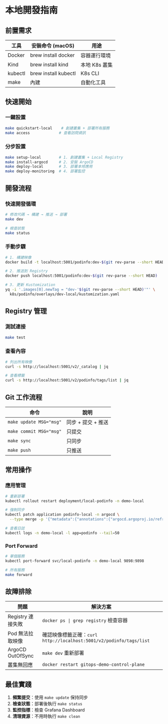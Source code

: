 # 本地開發指南

## 前置需求

| 工具 | 安裝命令 (macOS) | 用途 |
|------|-----------------|------|
| Docker | brew install docker | 容器運行環境 |
| Kind | brew install kind | 本地 K8s 叢集 |
| kubectl | brew install kubectl | K8s CLI |
| make | 內建 | 自動化工具 |

## 快速開始

### 一鍵設置
```bash
make quickstart-local    # 創建叢集 + 部署所有服務
make access             # 查看訪問資訊
```

### 分步設置
```bash
make setup-local        # 1. 創建叢集 + Local Registry
make install-argocd     # 2. 安裝 ArgoCD
make deploy-local       # 3. 部署本地應用
make deploy-monitoring  # 4. 部署監控
```

## 開發流程

### 快速開發循環
```bash
# 修改代碼 → 構建 → 推送 → 部署
make dev

# 檢查狀態
make status
```

### 手動步驟
```bash
# 1. 構建映像
docker build -t localhost:5001/podinfo:dev-$(git rev-parse --short HEAD) .

# 2. 推送到 Registry
docker push localhost:5001/podinfo:dev-$(git rev-parse --short HEAD)

# 3. 更新 Kustomization
yq -i '.images[0].newTag = "dev-'$(git rev-parse --short HEAD)'"' \
  k8s/podinfo/overlays/dev-local/kustomization.yaml
```

## Registry 管理

### 測試連接
```bash
make test
```

### 查看內容
```bash
# 列出所有映像
curl -s http://localhost:5001/v2/_catalog | jq

# 查看標籤
curl -s http://localhost:5001/v2/podinfo/tags/list | jq
```

## Git 工作流程

| 命令 | 說明 |
|------|------|
| `make update MSG="msg"` | 同步 + 提交 + 推送 |
| `make commit MSG="msg"` | 只提交 |
| `make sync` | 只同步 |
| `make push` | 只推送 |

## 常用操作

### 應用管理
```bash
# 重新部署
kubectl rollout restart deployment/local-podinfo -n demo-local

# 強制同步
kubectl patch application podinfo-local -n argocd \
  --type merge -p '{"metadata":{"annotations":{"argocd.argoproj.io/refresh":"hard"}}}'

# 查看日誌
kubectl logs -n demo-local -l app=podinfo --tail=50
```

### Port Forward
```bash
# 單個服務
kubectl port-forward svc/local-podinfo -n demo-local 9898:9898

# 所有服務
make forward
```

## 故障排除

| 問題 | 解決方案 |
|------|----------|
| Registry 連接失敗 | `docker ps \| grep registry` 檢查容器 |
| Pod 無法拉取映像 | 確認映像標籤正確：`curl http://localhost:5001/v2/podinfo/tags/list` |
| ArgoCD OutOfSync | `make dev` 重新部署 |
| 叢集無回應 | `docker restart gitops-demo-control-plane` |

## 最佳實踐

1. **頻繁提交**：使用 `make update` 保持同步
2. **檢查狀態**：部署後執行 `make status`
3. **監控指標**：檢查 Grafana Dashboard
4. **清理資源**：不用時執行 `make clean`